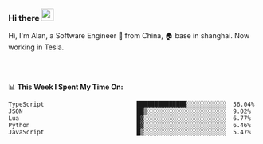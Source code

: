 ### Hi there <img src="https://media.giphy.com/media/hvRJCLFzcasrR4ia7z/giphy.gif" width="25px">

<!-- ![visitors](https://visitor-badge.glitch.me/badge?page_id=dislfyer.dislfyer) -->

Hi, I'm Alan, a Software Engineer 🚀 from China, 🏠 base in shanghai. Now working in Tesla.

<br/>
<br/>

📊 **This Week I Spent My Time On:**


<!--START_SECTION:waka-->

```text
TypeScript                          ██████████████░░░░░░░░░░░  56.04%
JSON                                ██▒░░░░░░░░░░░░░░░░░░░░░░  9.02%
Lua                                 █▓░░░░░░░░░░░░░░░░░░░░░░░  6.77%
Python                              █▓░░░░░░░░░░░░░░░░░░░░░░░  6.46%
JavaScript                          █▒░░░░░░░░░░░░░░░░░░░░░░░  5.47%
```

<!--END_SECTION:waka-->

<!--
**About Me:**
 -->
